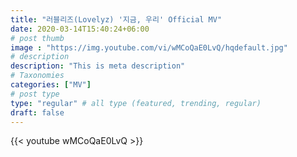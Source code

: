```yaml
---
title: "러블리즈(Lovelyz) '지금, 우리' Official MV"
date: 2020-03-14T15:40:24+06:00
# post thumb
image : "https://img.youtube.com/vi/wMCoQaE0LvQ/hqdefault.jpg"
# description
description: "This is meta description"
# Taxonomies
categories: ["MV"]
# post type
type: "regular" # all type (featured, trending, regular)
draft: false
---
```


{{< youtube wMCoQaE0LvQ >}}
